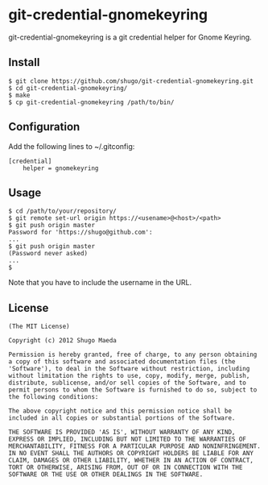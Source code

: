 git-credential-gnomekeyring
===========================

git-credential-gnomekeyring is a git credential helper for Gnome Keyring.

Install
-------

	$ git clone https://github.com/shugo/git-credential-gnomekeyring.git
	$ cd git-credential-gnomekeyring/
	$ make
	$ cp git-credential-gnomekeyring /path/to/bin/

Configuration
-------------

Add the following lines to ~/.gitconfig:

	[credential]
		helper = gnomekeyring

Usage
-----

	$ cd /path/to/your/repository/
	$ git remote set-url origin https://<usename>@<host>/<path>
	$ git push origin master
	Password for 'https://shugo@github.com': 
	...
	$ git push origin master
	(Password never asked)
	...
	$

Note that you have to include the username in the URL.

License
-------

	(The MIT License)

	Copyright (c) 2012 Shugo Maeda

	Permission is hereby granted, free of charge, to any person obtaining
	a copy of this software and associated documentation files (the
	'Software'), to deal in the Software without restriction, including
	without limitation the rights to use, copy, modify, merge, publish,
	distribute, sublicense, and/or sell copies of the Software, and to
	permit persons to whom the Software is furnished to do so, subject to
	the following conditions:

	The above copyright notice and this permission notice shall be
	included in all copies or substantial portions of the Software.

	THE SOFTWARE IS PROVIDED 'AS IS', WITHOUT WARRANTY OF ANY KIND,
	EXPRESS OR IMPLIED, INCLUDING BUT NOT LIMITED TO THE WARRANTIES OF
	MERCHANTABILITY, FITNESS FOR A PARTICULAR PURPOSE AND NONINFRINGEMENT.
	IN NO EVENT SHALL THE AUTHORS OR COPYRIGHT HOLDERS BE LIABLE FOR ANY
	CLAIM, DAMAGES OR OTHER LIABILITY, WHETHER IN AN ACTION OF CONTRACT,
	TORT OR OTHERWISE, ARISING FROM, OUT OF OR IN CONNECTION WITH THE
	SOFTWARE OR THE USE OR OTHER DEALINGS IN THE SOFTWARE.
